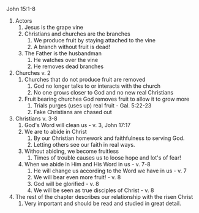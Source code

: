 John 15:1-8

1. Actors
	1. Jesus is the grape vine
	2. Christians and churches are the branches
		1. We produce fruit by staying attached to the vine
		2. A branch without fruit is dead!
	3. The Father is the husbandman
		1. He watches over the vine
		2. He removes dead branches
2. Churches v. 2
	1. Churches that do not produce fruit are removed
		1. God no longer talks to or interacts with the church
		2. No one grows closer to God and no new real Christians
	2. Fruit bearing churches God removes fruit to allow it to grow more
		1. Trials purges (uses up) real fruit - Gal. 5:22-23
		2. Fake Christians are chased out
3. Christians v. 3-8
	1. God's Word will clean us - v. 3, John 17:17
	2. We are to abide in Christ
		1. By our Christian homework and faithfulness to serving God.
		2. Letting others see our faith in real ways.
	3. Without abiding, we become fruitless
		1. Times of trouble causes us to loose hope and lot's of fear!
	4. When we abide in Him and His Word in us - v. 7-8
		1. He will change us according to the Word we have in us - v. 7
		2. We will bear even more fruit! - v. 8
		3. God will be glorified - v. 8
		4. We will be seen as true disciples of Christ - v. 8
4. The rest of the chapter describes our relationship with the risen Christ
	1. Very important and should be read and studied in great detail.